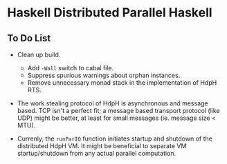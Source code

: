 Haskell Distributed Parallel Haskell
====================================

To Do List
----------

* Clean up build.

    * Add `-Wall` switch to cabal file.
    * Suppress spurious warnings about orphan instances.
    * Remove unnecessary monad stack in the implementation of HdpH RTS.

* The work stealing protocol of HdpH is asynchronous and message based.
  TCP isn't a perfect fit; a message based transport protocol (like UDP)
  might be better, at least for small messages (ie. message size < MTU).

* Currenly, the `runParIO` function initiates startup and shutdown of the
  distributed HdpH VM. It might be beneficial to separate VM startup/shutdown
  from any actual parallel computation.
